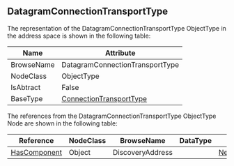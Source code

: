<!-- objecttype -->
## DatagramConnectionTransportType
The representation of the DatagramConnectionTransportType ObjectType in the address space is shown in the following table:  

|Name|Attribute|
|---|---|
|BrowseName|DatagramConnectionTransportType|
|NodeClass|ObjectType|
|IsAbtract|False|
|BaseType|[ConnectionTransportType](../../../Part14/ObjectTypes/ConnectionTransportType/readme.md)|

The references from the DatagramConnectionTransportType ObjectType Node are shown in the following table:  

|Reference|NodeClass|BrowseName|DataType|TypeDefinition|ModellingRule|
|---|---|---|---|---|---|
|[HasComponent](../../../Part3/ReferenceTypes/HasComponent/readme.md)|Object|DiscoveryAddress||[NetworkAddressType](../../Part14/ObjectTypes/NetworkAddressType/readme.md)|[Mandatory](../../Objects/Mandatory/readme.md)|

